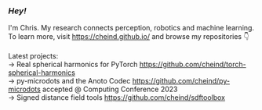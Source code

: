 ### *Hey!* 

<!--<img align="right" src="https://github-readme-stats.vercel.app/api?username=cheind" width="40%">-->
I'm Chris. My research connects perception, robotics and machine learning. To learn more, visit https://cheind.github.io/ and browse my repositories :point_down:
<br><br>
Latest projects:<br>
  -> Real spherical harmonics for PyTorch https://github.com/cheind/torch-spherical-harmonics<br>
  -> py-microdots and the Anoto Codec https://github.com/cheind/py-microdots accepted @ Computing Conference 2023<br>
  -> Signed distance field tools https://github.com/cheind/sdftoolbox<br>  
</sub>




